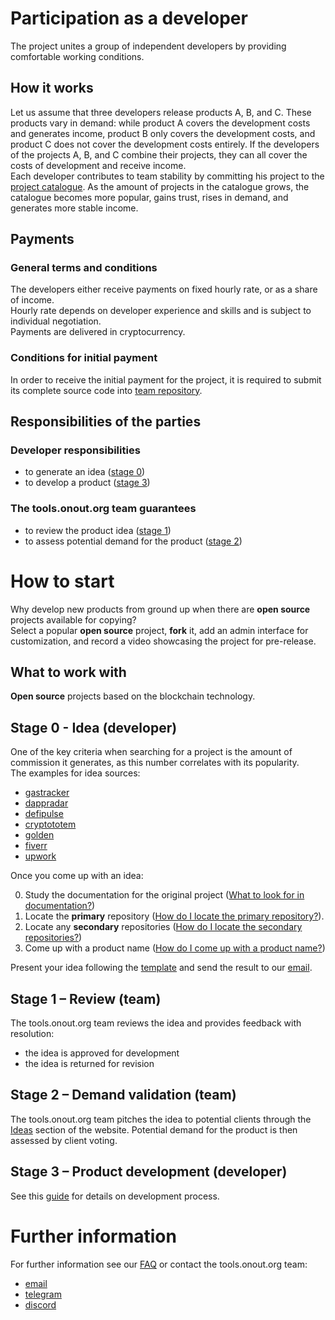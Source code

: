 # Participation as a developer

The project unites a group of independent developers by providing comfortable working conditions.

## How it works

Let us assume that three developers release products A, B, and C. These products vary in demand: while product A covers the development costs and generates income, product B only covers the development costs, and product C does not cover the development costs entirely. If the developers of the projects A, B, and C combine their projects, they can all cover the costs of development and receive income.<br/>
Each developer contributes to team stability by committing his project to the [project catalogue](https://tools.onout.org). As the amount of projects in the catalogue grows, the catalogue becomes more popular, gains trust, rises in demand, and generates more stable income.

## Payments

### General terms and conditions

The developers either receive payments on fixed hourly rate, or as a share of income. <br/>
Hourly rate depends on developer experience and skills and is subject to individual negotiation. <br/>
Payments are delivered in cryptocurrency.

### Conditions for initial payment

In order to receive the initial payment for the project, it is required to submit its complete source code into [team repository](https://github.com/noxonsu).

## Responsibilities of the parties

### Developer responsibilities

- to generate an idea ([stage 0](#stage-0---idea-developer))
- to develop a product ([stage 3](#stage-3-–-product-development-developer))

### The tools.onout.org team guarantees

- to review the product idea ([stage 1](#stage-1-–-review-team))
- to assess potential demand for the product ([stage 2](#stage-2-–-demand-validation-team))

# How to start

Why develop new products from ground up when there are **open source** projects available for copying?<br/>
Select a popular **open source** project, **fork** it, add an admin interface for customization, and record a video showcasing the project for pre-release.

## What to work with

**Open source** projects based on the blockchain technology.

## Stage 0 - Idea (developer)

One of the key criteria when searching for a project is the amount of commission it generates, as this number correlates with its popularity.<br/>
The examples for idea sources:

- [gastracker](https://etherscan.io/gastracker)
- [dappradar](https://dappradar.com/)
- [defipulse](https://www.defipulse.com/defi-list)
- [cryptototem](https://cryptototem.com/ico-list/)
- [golden](https://golden.com/query/list-of-cryptocurrency-companies-E5Y)
- [fiverr](https://www.fiverr.com/search/gigs?query=fork&source=main_banner&search_in=everywhere&search-autocomplete-original-term=fork)
- [upwork](https://www.upwork.com/services/search?q=fork)

Once you come up with an idea:

0. Study the documentation for the original project ([What to look for in documentation?](./faq.md#что-интересует-в-документации))
0. Locate the **primary** repository ([How do I locate the primary repository?](./faq.md#как-найти-основной-репозиторий)).
0. Locate any **secondary** repositories ([How do I locate the secondary repositories?](./faq.md#как-найти-дополнительные-репозитории))
0. Come up with a product name ([How do I come up with a product name?](./faq.md#как-придумать-название-продукта))

Present your idea following the [template](./templates/idea.md) and send the result to our [email](mailto:support@onout.org).

## Stage 1 – Review (team)

The tools.onout.org team reviews the idea and provides feedback with resolution: 

- the idea is approved for development
- the idea is returned for revision

## Stage 2 – Demand validation (team)

The tools.onout.org team pitches the idea to potential clients through the [Ideas](https://dash.onout.org/#/presale) section of the website. Potential demand for the product is then assessed by client voting.

## Stage 3 – Product development (developer)

See this [guide](./development.md) for details on development process.

# Further information

For further information see our [FAQ](./faq.md) or contact the tools.onout.org team:

- [email](mailto:support@onout.org)
- [telegram](https://t.me/onoutsupportbot)
- [discord](https://discord.gg/VwKEmHEgVN)
